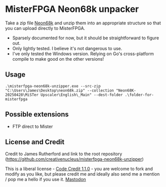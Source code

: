 # MisterFPGA Neon68k unpacker

Take a zip file [Neon68k](https://neon68k.com/) and unzip them into an appropriate structure so that you can upload directly to MisterFPGA.

- Sparsely documented for now, but it should be straightforward to figure out.
- Only lightly tested. I believe it's not dangerous to use.
- I've only tested the Windows version. Relying on Go's cross-platform compile to make good on the other versions!

## Usage

`.\misterfpga-neon68k-unzipper.exe --src-zip "C:\Users\James\Desktop\neon68k.zip" --collection "Neon68K-20250428\MiSTer Upscaler\English\_Main" --dest-folder .\folder-for-misterfpga`

## Possible extensions

- FTP direct to Mister

## License and Credit

Credit to James Rutherford and link to the root repository (https://github.com/creativenucleus/misterfpga-neon68k-unzipper)

This is a liberal license - [Code Credit 1.1.0](https://codecreditlicense.com/license/1.1.0) - you are welcome to fork and modify as you like, but please credit me and ideally also send me a mention / pop me a hello if you use it. [Mastodon](https://mastodon.social/@jtruk)